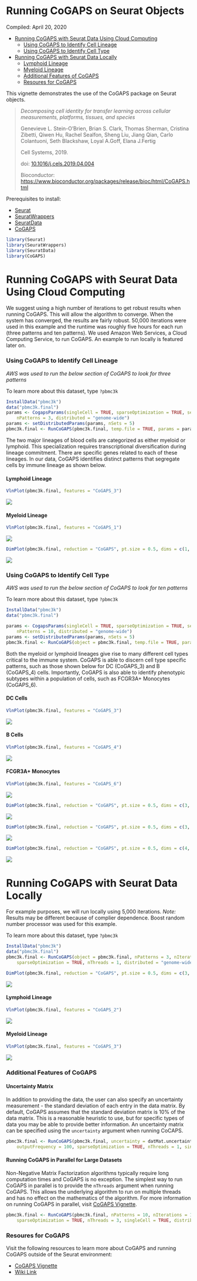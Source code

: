 Running CoGAPS on Seurat Objects
================
Compiled: April 20, 2020

-   [Running CoGAPS with Seurat Data Using Cloud Computing](#running-cogaps-with-seurat-data-using-cloud-computing)
    -   [Using CoGAPS to Identify Cell Lineage](#using-cogaps-to-identify-cell-lineage)
    -   [Using CoGAPS to Identify Cell Type](#using-cogaps-to-identify-cell-type)
-   [Running CoGAPS with Seurat Data Locally](#running-cogaps-with-seurat-data-locally)
    -   [Lymphoid Lineage](#lymphoid-lineage-1)
    -   [Myeloid Lineage](#myeloid-lineage-1)
    -   [Additional Features of CoGAPS](#additional-features-of-cogaps)
    -   [Resoures for CoGAPS](#resoures-for-cogaps)

This vignette demonstrates the use of the CoGAPS package on Seurat objects.

> *Decomposing cell identity for transfer learning across cellular measurements, platforms, tissues, and species*
>
> Genevieve L. Stein-O’Brien, Brian S. Clark, Thomas Sherman, Cristina Zibetti, Qiwen Hu, Rachel Sealfon, Sheng Liu, Jiang Qian, Carlo Colantuoni, Seth Blackshaw, Loyal A.Goff, Elana J.Fertig
>
> Cell Systems, 2019.
>
> doi: [10.1016/j.cels.2019.04.004](https://doi.org/10.1016/j.cels.2019.04.004)
>
> Bioconductor: <https://www.bioconductor.org/packages/release/bioc/html/CoGAPS.html>

Prerequisites to install:

-   [Seurat](https://satijalab.org/seurat/install)
-   [SeuratWrappers](https://github.com/satijalab/seurat-wrappers)
-   [SeuratData](https://github.com/satijalab/seurat-data)
-   [CoGAPS](https://bioconductor.org/packages/release/bioc/vignettes/CoGAPS/inst/doc/CoGAPS.html#vignette-version)

``` r
library(Seurat)
library(SeuratWrappers)
library(SeuratData)
library(CoGAPS)
```

Running CoGAPS with Seurat Data Using Cloud Computing
=====================================================

We suggest using a high number of iterations to get robust results when running CoGAPS. This will allow the algorithm to converge. When the system has converged, the results are fairly robust. 50,000 iterations were used in this example and the runtime was roughly five hours for each run (three patterns and ten patterns). We used Amazon Web Services, a Cloud Computing Service, to run CoGAPS. An example to run locally is featured later on.

### Using CoGAPS to Identify Cell Lineage

*AWS was used to run the below section of CoGAPS to look for three patterns*

To learn more about this dataset, type `?pbmc3k`

``` r
InstallData("pbmc3k")
data("pbmc3k.final")
params <- CogapsParams(singleCell = TRUE, sparseOptimization = TRUE, seed = 123, nIterations = 50000, 
    nPatterns = 3, distributed = "genome-wide")
params <- setDistributedParams(params, nSets = 5)
pbmc3k.final <- RunCoGAPS(pbmc3k.final, temp.file = TRUE, params = params)
```

The two major lineages of blood cells are categorized as either myeloid or lymphoid. This specialization requires transcriptional diversification during lineage commitment. There are specific genes related to each of these lineages. In our data, CoGAPS identifies distinct patterns that segregate cells by immune lineage as shown below.

#### Lymphoid Lineage

``` r
VlnPlot(pbmc3k.final, features = "CoGAPS_3")
```

![](/__w/seurat-wrappers/seurat-wrappers/test-build/cogaps_files/figure-markdown_github/threePatternsLymphoidVlnPlot-1.png)

#### Myeloid Lineage

``` r
VlnPlot(pbmc3k.final, features = "CoGAPS_1")
```

![](/__w/seurat-wrappers/seurat-wrappers/test-build/cogaps_files/figure-markdown_github/threePatternsMyeloidVlnPlot-1.png)

``` r
DimPlot(pbmc3k.final, reduction = "CoGAPS", pt.size = 0.5, dims = c(1, 3))
```

![](/__w/seurat-wrappers/seurat-wrappers/test-build/cogaps_files/figure-markdown_github/threePatternsScatterPlot-1.png)

### Using CoGAPS to Identify Cell Type

*AWS was used to run the below section of CoGAPS to look for ten patterns*

To learn more about this dataset, type `?pbmc3k`

``` r
InstallData("pbmc3k")
data("pbmc3k.final")

params <- CogapsParams(singleCell = TRUE, sparseOptimization = TRUE, seed = 123, nIterations = 50000, 
    nPatterns = 10, distributed = "genome-wide")
params <- setDistributedParams(params, nSets = 5)
pbmc3k.final <- RunCoGAPS(object = pbmc3k.final, temp.file = TRUE, params = params)
```

Both the myeloid or lymphoid lineages give rise to many different cell types critical to the immune system. CoGAPS is able to discern cell type specific patterns, such as those shown below for DC (CoGAPS\_3) and B (CoGAPS\_4) cells. Importantly, CoGAPS is also able to identify phenotypic subtypes within a population of cells, such as FCGR3A+ Monocytes (CoGAPS\_6).

#### DC Cells

``` r
VlnPlot(pbmc3k.final, features = "CoGAPS_3")
```

![](/__w/seurat-wrappers/seurat-wrappers/test-build/cogaps_files/figure-markdown_github/tenPatternsDcVlnPlot-1.png)

#### B Cells

``` r
VlnPlot(pbmc3k.final, features = "CoGAPS_4")
```

![](/__w/seurat-wrappers/seurat-wrappers/test-build/cogaps_files/figure-markdown_github/tenPatternsBVlnPlot-1.png)

#### FCGR3A+ Monocytes

``` r
VlnPlot(pbmc3k.final, features = "CoGAPS_6")
```

![](/__w/seurat-wrappers/seurat-wrappers/test-build/cogaps_files/figure-markdown_github/tenPatternsFcgr3aVlnPlot-1.png)

``` r
DimPlot(pbmc3k.final, reduction = "CoGAPS", pt.size = 0.5, dims = c(3, 4))
```

![](/__w/seurat-wrappers/seurat-wrappers/test-build/cogaps_files/figure-markdown_github/tenPatternsScatterPlot-1.png)

``` r
DimPlot(pbmc3k.final, reduction = "CoGAPS", pt.size = 0.5, dims = c(3, 6))
```

![](/__w/seurat-wrappers/seurat-wrappers/test-build/cogaps_files/figure-markdown_github/tenPatternsScatterPlot-2.png)

``` r
DimPlot(pbmc3k.final, reduction = "CoGAPS", pt.size = 0.5, dims = c(4, 6))
```

![](/__w/seurat-wrappers/seurat-wrappers/test-build/cogaps_files/figure-markdown_github/tenPatternsScatterPlot-3.png)

Running CoGAPS with Seurat Data Locally
=======================================

For example purposes, we will run locally using 5,000 iterations. *Note:* Results may be different because of complier dependence. Boost random number processor was used for this example.

To learn more about this dataset, type `?pbmc3k`

``` r
InstallData("pbmc3k")
data("pbmc3k.final")
pbmc3k.final <- RunCoGAPS(object = pbmc3k.final, nPatterns = 3, nIterations = 5000, outputFrequency = 1000, 
    sparseOptimization = TRUE, nThreads = 1, distributed = "genome-wide", singleCell = TRUE, seed = 891)
```

``` r
DimPlot(pbmc3k.final, reduction = "CoGAPS", pt.size = 0.5, dims = c(3, 2))
```

![](/__w/seurat-wrappers/seurat-wrappers/test-build/cogaps_files/figure-markdown_github/threePatternsExampleScatterPlot-1.png)

#### Lymphoid Lineage

``` r
VlnPlot(pbmc3k.final, features = "CoGAPS_2")
```

![](/__w/seurat-wrappers/seurat-wrappers/test-build/cogaps_files/figure-markdown_github/threePatternsExampleLympVlnPlot-1.png)

#### Myeloid Lineage

``` r
VlnPlot(pbmc3k.final, features = "CoGAPS_3")
```

![](/__w/seurat-wrappers/seurat-wrappers/test-build/cogaps_files/figure-markdown_github/threePatternsExampleMyeVlnPlot-1.png)

### Additional Features of CoGAPS

#### Uncertainty Matrix

In addition to providing the data, the user can also specify an uncertainty measurement - the standard deviation of each entry in the data matrix. By default, CoGAPS assumes that the standard deviation matrix is 10% of the data matrix. This is a reasonable heuristic to use, but for specific types of data you may be able to provide better information. An uncertainty matrix can be specified using the `uncertainty` argument when running CoCAPS.

``` r
pbmc3k.final <- RunCoGAPS(pbmc3k.final, uncertainty = datMat.uncertainty, nPatterns = 10, nIterations = 100, 
    outputFrequency = 100, sparseOptimization = TRUE, nThreads = 1, singleCell = TRUE, distributed = "genome-wide")
```

#### Running CoGAPS in Parallel for Large Datasets

Non-Negative Matrix Factorization algorithms typically require long computation times and CoGAPS is no exception. The simplest way to run CoGAPS in parallel is to provide the `nThreads` argument when running CoGAPS. This allows the underlying algorithm to run on multiple threads and has no effect on the mathematics of the algorithm. For more information on running CoGAPS in parallel, visit [CoGAPS Vignette](https://bioconductor.org/packages/release/bioc/vignettes/CoGAPS/inst/doc/CoGAPS.html#vignette-version).

``` r
pbmc3k.final <- RunCoGAPS(pbmc3k.final, nPatterns = 10, nIterations = 100, outputFrequency = 100, 
    sparseOptimization = TRUE, nThreads = 3, singleCell = TRUE, distributed = "genome-wide")
```

### Resoures for CoGAPS

Visit the following resources to learn more about CoGAPS and running CoGAPS outside of the Seurat environment:

-   [CoGAPS Vignette](https://bioconductor.org/packages/release/bioc/vignettes/CoGAPS/inst/doc/CoGAPS.html#introduction)
-   [Wiki Link](https://github.com/FertigLab/CoGAPS/wiki)
